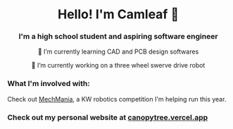 <h1 style="text-align:center;"> Hello! I'm Camleaf 👋</h1>




<div style="text-align:center;">
<h3> I'm a high school student and aspiring software engineer</h3>
<p> 🌱 I’m currently learning CAD and PCB design softwares </p>
<p> 🔭 I’m currently working on a three wheel swerve drive robot

</div>

<h3> What I'm involved with:</h3>

Check out [MechMania](https://www.mechmania.ca/), a KW robotics competition I'm helping run this year.


<h3> Check out my personal website at <a href="https://canopytree.vercel.app"> canopytree.vercel.app </a> </h3>


<!-- Finish this up later-->
